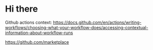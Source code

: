# Hi there

Github actions context:
https://docs.github.com/en/actions/writing-workflows/choosing-what-your-workflow-does/accessing-contextual-information-about-workflow-runs

https://github.com/marketplace


